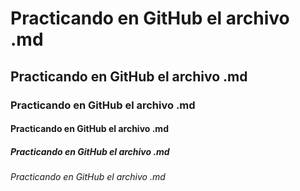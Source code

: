 # Practicando en GitHub el archivo .md
## Practicando en GitHub el archivo .md
### Practicando en GitHub el archivo .md
#### Practicando en GitHub el archivo .md
##### Practicando en GitHub el archivo .md
###### Practicando en GitHub el archivo .md
